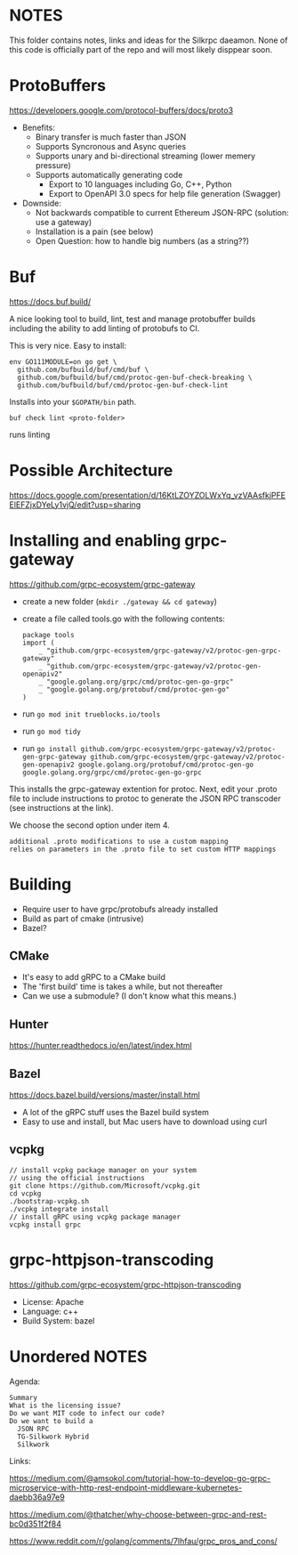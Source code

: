 # NOTES

This folder contains notes, links and ideas for the Silkrpc daeamon. None of this code is officially part of the repo and will most likely disppear soon.

# ProtoBuffers

https://developers.google.com/protocol-buffers/docs/proto3

- Benefits:
  - Binary transfer is much faster than JSON
  - Supports Syncronous and Async queries
  - Supports unary and bi-directional streaming (lower memery pressure)
  - Supports automatically generating code
    - Export to 10 languages including Go, C++, Python
    - Export to OpenAPI 3.0 specs for help file generation (Swagger)
- Downside:
  - Not backwards compatible to current Ethereum JSON-RPC (solution: use a gateway)
  - Installation is a pain (see below)
  - Open Question: how to handle big numbers (as a string??)

# Buf

https://docs.buf.build/

A nice looking tool to build, lint, test and manage protobuffer builds including the ability to add linting of protobufs to CI.

This is very nice. Easy to install:

```
env GO111MODULE=on go get \
  github.com/bufbuild/buf/cmd/buf \
  github.com/bufbuild/buf/cmd/protoc-gen-buf-check-breaking \
  github.com/bufbuild/buf/cmd/protoc-gen-buf-check-lint
```

Installs into your `$GOPATH/bin` path.

```
buf check lint <proto-folder>
```

runs linting

# Possible Architecture

https://docs.google.com/presentation/d/16KtLZOYZOLWxYq_vzVAAsfkjPFEElEFZjxDYeLy1vjQ/edit?usp=sharing

# Installing and enabling grpc-gateway

https://github.com/grpc-ecosystem/grpc-gateway

- create a new folder (`mkdir ./gateway && cd gateway`)
- create a file called tools.go with the following contents:

  ```
  package tools
  import (
      _ "github.com/grpc-ecosystem/grpc-gateway/v2/protoc-gen-grpc-gateway"
      _ "github.com/grpc-ecosystem/grpc-gateway/v2/protoc-gen-openapiv2"
      _ "google.golang.org/grpc/cmd/protoc-gen-go-grpc"
      _ "google.golang.org/protobuf/cmd/protoc-gen-go"
  )
  ```

- run `go mod init trueblocks.io/tools`
- run `go mod tidy`
- run `go install github.com/grpc-ecosystem/grpc-gateway/v2/protoc-gen-grpc-gateway github.com/grpc-ecosystem/grpc-gateway/v2/protoc-gen-openapiv2 google.golang.org/protobuf/cmd/protoc-gen-go google.golang.org/grpc/cmd/protoc-gen-go-grpc`

This installs the grpc-gateway extention for protoc. Next, edit your .proto file to include instructions to protoc to generate the JSON RPC transcoder (see instructions at the link).

We choose the second option under item 4.

```
additional .proto modifications to use a custom mapping
relies on parameters in the .proto file to set custom HTTP mappings
```

# Building

- Require user to have grpc/protobufs already installed
- Build as part of cmake (intrusive)
- Bazel?

## CMake

- It's easy to add gRPC to a CMake build
- The 'first build' time is takes a while, but not thereafter
- Can we use a submodule? (I don't know what this means.)

## Hunter

https://hunter.readthedocs.io/en/latest/index.html

## Bazel

https://docs.bazel.build/versions/master/install.html

- A lot of the gRPC stuff uses the Bazel build system
- Easy to use and install, but Mac users have to download using curl

## vcpkg

```
// install vcpkg package manager on your system
// using the official instructions
git clone https://github.com/Microsoft/vcpkg.git
cd vcpkg
./bootstrap-vcpkg.sh
./vcpkg integrate install
// install gRPC using vcpkg package manager
vcpkg install grpc
```

# grpc-httpjson-transcoding

https://github.com/grpc-ecosystem/grpc-httpjson-transcoding

- License: Apache
- Language: c++
- Build System: bazel

# Unordered NOTES

Agenda:

    Summary
    What is the licensing issue?
    Do we want MIT code to infect our code?
    Do we want to build a
      JSON RPC
      TG-Silkwork Hybrid
      Silkwork

Links:

https://medium.com/@amsokol.com/tutorial-how-to-develop-go-grpc-microservice-with-http-rest-endpoint-middleware-kubernetes-daebb36a97e9

https://medium.com/@thatcher/why-choose-between-grpc-and-rest-bc0d351f2f84

https://www.reddit.com/r/golang/comments/7lhfau/grpc_pros_and_cons/
